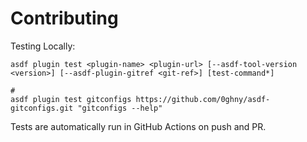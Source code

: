 # Contributing

Testing Locally:

```shell
asdf plugin test <plugin-name> <plugin-url> [--asdf-tool-version <version>] [--asdf-plugin-gitref <git-ref>] [test-command*]

#
asdf plugin test gitconfigs https://github.com/0ghny/asdf-gitconfigs.git "gitconfigs --help"
```

Tests are automatically run in GitHub Actions on push and PR.
